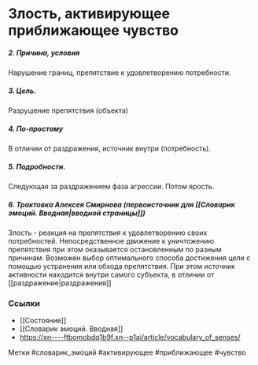 #  Злость, активирующее приближающее чувство 

##### 2. Причина, условия
Нарушение границ, препятствие к удовлетворению потребности.

##### 3. Цель.
Разрушение препятствия (объекта)

##### 4. По-простому
В отличии от раздражения, источник внутри (потребность).

##### 5. Подробности.
Следующая за раздражением фаза агрессии. Потом ярость.

##### 6. Трактовка Алексея Смирнова (первоисточник для [[Словарик эмоций. Вводная|вводной страницы]])
Злость - реакция на препятствия к удовлетворению своих потребностей. Непосредственное движение к уничтожению препятствия при этом оказывается остановленным по разным причинам. Возможен выбор оптимального способа достижения цели с помощью устранения или обхода препятствия. При этом источник активности находится внутри самого субъекта, в отличии от [[раздражение|раздражения]]


### Ссылки
- [[Состояние]]
- [[Словарик эмоций. Вводная]]
- https://xn----ftbomobdq1b9f.xn--p1ai/article/vocabulary_of_senses/



Метки #словарик_эмоций #активирующее #приближающее #чувство 

